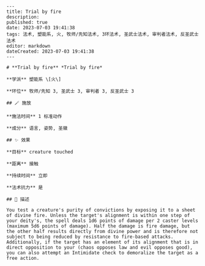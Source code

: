 
    ---
    title: Trial by fire
    description: 
    published: true
    date: 2023-07-03 19:41:38
    tags: 法术, 塑能系, 火, 牧师/先知法术, 3环法术, 圣武士法术, 审判者法术, 反圣武士法术
    editor: markdown
    dateCreated: 2023-07-03 19:41:38
    ---

    # **Trial by fire** *Trial by fire*

    **学派** 塑能系 \[火\] 

    **环位** 牧师/先知 3, 圣武士 3, 审判者 3, 反圣武士 3

    ## 🪄 施放

    **施法时间** 1 标准动作

    **成分** 语言, 姿势, 圣徽

    ## ✨ 效果 

    **目标** creature touched 

    **距离** 接触  

    **持续时间** 立即 

    **法术抗力** 是

    ## 📖 描述

    You test a creature's purity of convictions by exposing it to a sheet of divine fire. Unless the target's alignment is within one step of your deity's, the spell deals 1d6 points of damage per 2 caster levels (maximum 5d6 points of damage). Half the damage is fire damage, but the other half results directly from divine power and is therefore not subject to being reduced by resistance to fire-based attacks. Additionally, if the target has an element of its alignment that is in direct opposition to your (chaos opposes law and evil opposes good), you can also attempt an Intimidate check to demoralize the target as a free action.
    